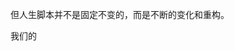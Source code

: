 
但人生脚本并不是固定不变的，而是不断的变化和重构。

我们的 













<!--stackedit_data:
eyJoaXN0b3J5IjpbLTc0ODIwMjQyN119
-->